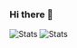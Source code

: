 ### Hi there 👋

<!--
**nhonx/nhonx** is a ✨ _special_ ✨ repository because its `README.md` (this file) appears on your GitHub profile.

Here are some ideas to get you started:

- 🔭 I’m currently working on ...
- 🌱 I’m currently learning ...
- 👯 I’m looking to collaborate on ...
- 🤔 I’m looking for help with ...
- 💬 Ask me about ...
- 📫 How to reach me: ...
- 😄 Pronouns: ...
- ⚡ Fun fact: ...
-->
![Stats](https://github-readme-stats.vercel.app/api?username=nhonx&count_private=true&theme=vue&include_all_commits=true&card_width=200) 
![Stats](https://leetcode.card.workers.dev/nhonx911?theme=default&font=source_code_pro&extension=null)
